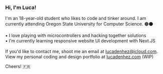 ### Hi, I'm Luca!

I'm an 18-year-old student who likes to code and tinker around. I am currently attending Oregon State University for Computer Science. 🟠⚫️

• I love playing with microcontrollers and hacking together solutions\
• I’m currently learning responsive website UI development with Next.JS\
\
If you'd like to contact me, shoot me an email at [lucadenhez@icloud.com](mailto:lucadenhez@icloud.com).\
View my personal coding and design portfolio at [lucadenhez.com](https://lucadenhez.com) (WIP)

Cheers! 🇫🇷

<!--**lucadenhez/lucadenhez** is a ✨ _special_ ✨ repository because its `README.md` (this file) appears on your GitHub profile.-->
